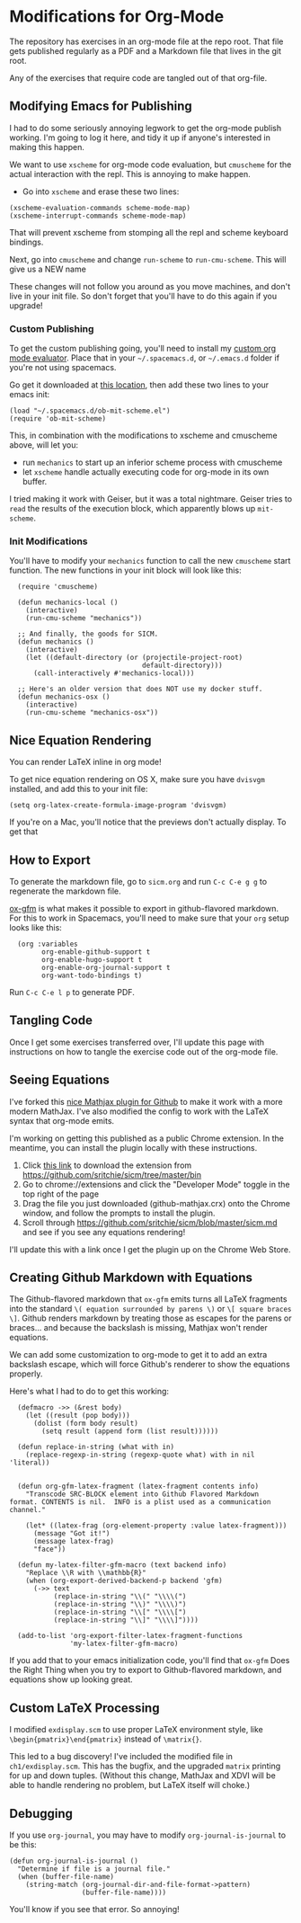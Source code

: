# Modifications for Org-Mode

The repository has exercises in an org-mode file at the repo root. That file
gets published regularly as a PDF and a Markdown file that lives in the git
root.

Any of the exercises that require code are tangled out of that org-file.

## Modifying Emacs for Publishing

I had to do some seriously annoying legwork to get the org-mode publish working.
I'm going to log it here, and tidy it up if anyone's interested in making this
happen.

We want to use `xscheme` for org-mode code evaluation, but `cmuscheme` for the
actual interaction with the repl. This is annoying to make happen.

- Go into `xscheme` and erase these two lines:

```emacs-lisp
(xscheme-evaluation-commands scheme-mode-map)
(xscheme-interrupt-commands scheme-mode-map)
```

That will prevent xscheme from stomping all the repl and scheme keyboard
bindings.

Next, go into `cmuscheme` and change `run-scheme` to `run-cmu-scheme`. This will
give us a NEW name

These changes will not follow you around as you move machines, and don't live in
your init file. So don't forget that you'll have to do this again if you
upgrade!

### Custom Publishing

To get the custom publishing going, you'll need to install my [custom org mode
evaluator](https://github.com/sritchie/spacemacs.d/blob/sritchie/google/ob-mit-scheme.el).
Place that in your `~/.spacemacs.d`, or `~/.emacs.d` folder if you're not using
spacemacs.

Go get it downloaded at [this
location](https://github.com/sritchie/spacemacs.d/blob/sritchie/google/ob-mit-scheme.el),
then add these two lines to your emacs init:

```emacs-lisp
(load "~/.spacemacs.d/ob-mit-scheme.el")
(require 'ob-mit-scheme)
```

This, in combination with the modifications to xscheme and cmuscheme above, will let you:

- run `mechanics` to start up an inferior scheme process with cmuscheme
- let `xscheme` handle actually executing code for org-mode in its own buffer.

I tried making it work with Geiser, but it was a total nightmare. Geiser tries
to `read` the results of the execution block, which apparently blows up
`mit-scheme`.

### Init Modifications

You'll have to modify your `mechanics` function to call the new `cmuscheme`
start function. The new functions in your init block will look like this:

```emacs-lisp
  (require 'cmuscheme)

  (defun mechanics-local ()
    (interactive)
    (run-cmu-scheme "mechanics"))

  ;; And finally, the goods for SICM.
  (defun mechanics ()
    (interactive)
    (let ((default-directory (or (projectile-project-root)
                                 default-directory)))
      (call-interactively #'mechanics-local)))

  ;; Here's an older version that does NOT use my docker stuff.
  (defun mechanics-osx ()
    (interactive)
    (run-cmu-scheme "mechanics-osx"))
```

## Nice Equation Rendering

You can render LaTeX inline in org mode!

To get nice equation rendering on OS X, make sure you have `dvisvgm` installed,
and add this to your init file:

```emacs-lisp
(setq org-latex-create-formula-image-program 'dvisvgm)
```

If you're on a Mac, you'll notice that the previews don't actually display. To get that

## How to Export

To generate the markdown file, go to `sicm.org` and run `C-c C-e g g` to
regenerate the markdown file.

[ox-gfm](https://github.com/larstvei/ox-gfm) is what makes it possible to export
in github-flavored markdown. For this to work in Spacemacs, you'll need to make
sure that your `org` setup looks like this:

```emacs-lisp
  (org :variables
        org-enable-github-support t
        org-enable-hugo-support t
        org-enable-org-journal-support t
        org-want-todo-bindings t)
```

Run `C-c C-e l p` to generate PDF.

## Tangling Code

Once I get some exercises transferred over, I'll update this page with
instructions on how to tangle the exercise code out of the org-mode file.

## Seeing Equations

I've forked this [nice Mathjax plugin for
Github](https://chrome.google.com/webstore/detail/mathjax-plugin-for-github/ioemnmodlmafdkllaclgeombjnmnbima?hl=en)
to make it work with a more modern MathJax. I've also modified the config to
work with the LaTeX syntax that org-mode emits.

I'm working on getting this published as a public Chrome extension. In the
meantime, you can install the plugin locally with these instructions.

1. Click [this
   link](https://github.com/sritchie/sicm/raw/master/bin/github-mathjax.crx) to
   download the extension from https://github.com/sritchie/sicm/tree/master/bin
2. Go to chrome://extensions and click the "Developer Mode" toggle in the top
   right of the page
3. Drag the file you just downloaded (github-mathjax.crx) onto the Chrome
   window, and follow the prompts to install the plugin.
4. Scroll through https://github.com/sritchie/sicm/blob/master/sicm.md and see
   if you see any equations rendering!

I'll update this with a link once I get the plugin up on the Chrome Web Store.

## Creating Github Markdown with Equations

The Github-flavored markdown that `ox-gfm` emits turns all LaTeX fragments into
the standard `\( equation surrounded by parens \)` or `\[ square braces \]`.
Github renders markdown by treating those as escapes for the parens or braces...
and because the backslash is missing, Mathjax won't render equations.

We can add some customization to org-mode to get it to add an extra backslash
escape, which will force Github's renderer to show the equations properly.

Here's what I had to do to get this working:

```emacs-lisp
  (defmacro ->> (&rest body)
    (let ((result (pop body)))
      (dolist (form body result)
        (setq result (append form (list result))))))

  (defun replace-in-string (what with in)
    (replace-regexp-in-string (regexp-quote what) with in nil 'literal))


  (defun org-gfm-latex-fragment (latex-fragment contents info)
    "Transcode SRC-BLOCK element into Github Flavored Markdown
format. CONTENTS is nil.  INFO is a plist used as a communication
channel."

    (let* ((latex-frag (org-element-property :value latex-fragment)))
      (message "Got it!")
      (message latex-frag)
      "face"))

  (defun my-latex-filter-gfm-macro (text backend info)
    "Replace \\R with \\mathbb{R}"
    (when (org-export-derived-backend-p backend 'gfm)
      (->> text
           (replace-in-string "\\(" "\\\\(")
           (replace-in-string "\\)" "\\\\)")
           (replace-in-string "\\[" "\\\\[")
           (replace-in-string "\\]" "\\\\]"))))

  (add-to-list 'org-export-filter-latex-fragment-functions
               'my-latex-filter-gfm-macro)
```

If you add that to your emacs initialization code, you'll find that `ox-gfm`
Does the Right Thing when you try to export to Github-flavored markdown, and
equations show up looking great.

## Custom LaTeX Processing

I modified `exdisplay.scm` to use proper LaTeX environment style, like
`\begin{pmatrix}\end{pmatrix}` instead of `\matrix{}`.

This led to a bug discovery! I've included the modified file in
`ch1/exdisplay.scm`. This has the bugfix, and the upgraded `matrix` printing for
up and down tuples. (Without this change, MathJax and XDVI will be able to
handle rendering no problem, but LaTeX itself will choke.)

## Debugging

If you use `org-journal`, you may have to modify `org-journal-is-journal` to be
this:

```emacs-lisp
(defun org-journal-is-journal ()
  "Determine if file is a journal file."
  (when (buffer-file-name)
    (string-match (org-journal-dir-and-file-format->pattern)
                  (buffer-file-name))))
```

You'll know if you see that error. So annoying!

